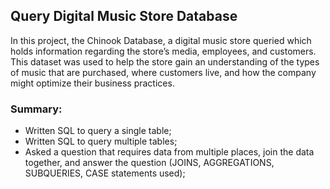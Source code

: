 
## Query Digital Music Store Database
In this project, the Chinook Database, a digital music store queried which holds information regarding the store’s media, employees, and customers. This dataset was used to help the store gain an understanding of the types of music that are purchased, where customers live, and how the company might optimize their business practices. 


### Summary:
- Written SQL to query a single table;
- Written SQL to query multiple tables;
- Asked a question that requires data from multiple places, join the data together, and answer the question (JOINS, AGGREGATIONS, SUBQUERIES, CASE statements used);
